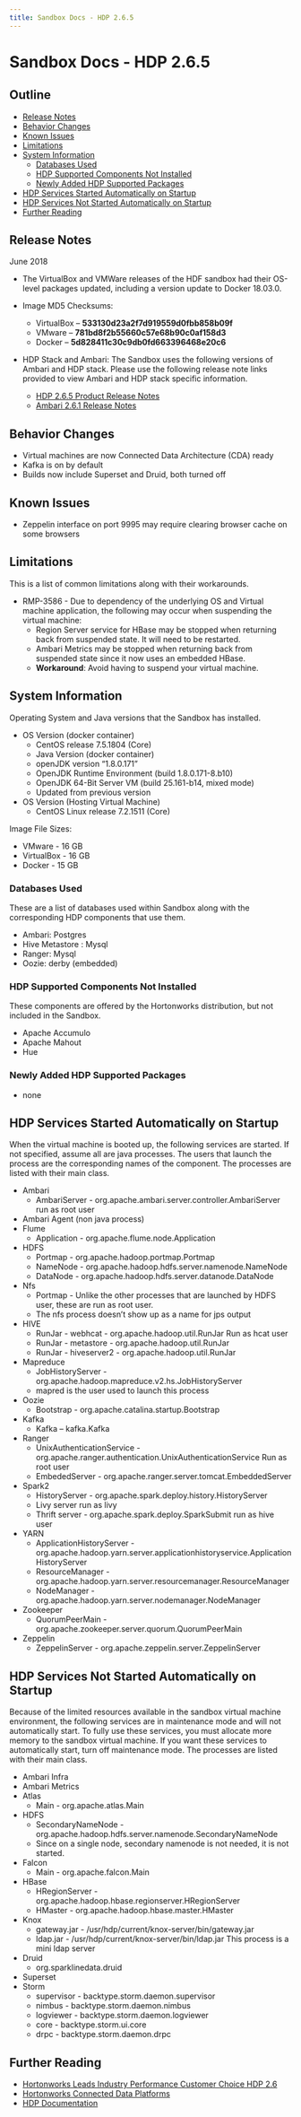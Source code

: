 ```yaml
---
title: Sandbox Docs - HDP 2.6.5
---
```


# Sandbox Docs - HDP 2.6.5

## Outline

-   [Release Notes](#release-notes)
-   [Behavior Changes](#behavior-changes)
-   [Known Issues](#known-issues)
-   [Limitations](#limitations)
-   [System Information](#system-information)
    -   [Databases Used](#databases-used)
    -   [HDP Supported Components Not Installed](#hdp-supported-components-not-installed)
    -   [Newly Added HDP Supported Packages](#newly-added-hdp-supported-packages)
-   [HDP Services Started Automatically on Startup](#hdp-services-started-automatically-on-startup)
-   [HDP Services Not Started Automatically on Startup](#hdp-services-not-started-automatically-on-startup)
-   [Further Reading](#further-reading)


## Release Notes

June 2018

-   The VirtualBox and VMWare releases of the HDF sandbox had their OS-level packages updated, including a version update to Docker 18.03.0.

-   Image MD5 Checksums:
    -   VirtualBox – **533130d23a2f7d919559d0fbb858b09f**
    -   VMware – **781bd8f2b55660c57e68b90c0af158d3**
    -   Docker – **5d828411c30c9db0fd663396468e20c6**

-   HDP Stack and Ambari: The Sandbox uses the following versions of Ambari and HDP stack. Please use the following release note links provided to view Ambari and HDP stack specific information.
    -   [HDP 2.6.5 Product Release Notes](https://docs.hortonworks.com/HDPDocuments/HDP2/HDP-2.6.5/bk_release-notes/content/ch_relnotes.html)
    -   [Ambari 2.6.1 Release Notes](https://docs.hortonworks.com/HDPDocuments/Ambari-2.6.1.0/bk_ambari-release-notes/content/ch_relnotes-ambari-2.6.1.0.html)

## Behavior Changes

-   Virtual machines are now Connected Data Architecture (CDA) ready
-   Kafka is on by default
-   Builds now include Superset and Druid, both turned off

## Known Issues

-   Zeppelin interface on port 9995 may require clearing browser cache on some browsers

## Limitations

This is a list of common limitations along with their workarounds.

-   RMP-3586 - Due to dependency of the underlying OS and Virtual machine application, the following may occur when suspending the virtual machine:
    -   Region Server service for HBase may be stopped when returning back from suspended state. It will need to be restarted.
    -   Ambari Metrics may be stopped when returning back from suspended state since it now uses an embedded HBase.
    -   **Workaround**: Avoid having to suspend your virtual machine.

## System Information

Operating System and Java versions that the Sandbox has installed.
-   OS Version (docker container)
    -   CentOS release 7.5.1804 (Core)
    -   Java Version (docker container)
    -   openJDK version “1.8.0.171”
    -   OpenJDK Runtime Environment (build 1.8.0.171-8.b10)
    -   OpenJDK 64-Bit Server VM (build 25.161-b14, mixed mode)
    -   Updated from previous version
-   OS Version (Hosting Virtual Machine)
    -   CentOS Linux release 7.2.1511 (Core)

Image File Sizes:
-   VMware - 16 GB
-   VirtualBox - 16 GB
-   Docker - 15 GB


### Databases Used

These are a list of databases used within Sandbox along with the corresponding HDP components that use them.

-   Ambari: Postgres
-   Hive Metastore : Mysql
-   Ranger: Mysql
-   Oozie: derby (embedded)


### HDP Supported Components Not Installed

These components are offered by the Hortonworks distribution, but not included in the Sandbox.
-   Apache Accumulo
-   Apache Mahout
-   Hue


### Newly Added HDP Supported Packages

-   none

## HDP Services Started Automatically on Startup

When the virtual machine is booted up, the following services are started. If not specified, assume all are java processes. The users that launch the process are the corresponding names of the component. The processes are listed with their main class.

-   Ambari
    -   AmbariServer - org.apache.ambari.server.controller.AmbariServer run as root user
-   Ambari Agent (non java process)
-   Flume
    -   Application - org.apache.flume.node.Application
-   HDFS
    -   Portmap - org.apache.hadoop.portmap.Portmap
    -   NameNode - org.apache.hadoop.hdfs.server.namenode.NameNode
    -   DataNode - org.apache.hadoop.hdfs.server.datanode.DataNode
-   Nfs
    -   Portmap - Unlike the other processes that are launched by HDFS user, these are run as root user.
    -   The nfs process doesn’t show up as a name for jps output
-   HIVE
    -   RunJar - webhcat - org.apache.hadoop.util.RunJar Run as hcat user
    -   RunJar - metastore - org.apache.hadoop.util.RunJar
    -   RunJar - hiveserver2 - org.apache.hadoop.util.RunJar
-   Mapreduce
    -   JobHistoryServer - org.apache.hadoop.mapreduce.v2.hs.JobHistoryServer
    -   mapred is the user used to launch this process
-   Oozie
    -   Bootstrap - org.apache.catalina.startup.Bootstrap
-   Kafka
    -   Kafka – kafka.Kafka
-   Ranger
    -   UnixAuthenticationService - org.apache.ranger.authentication.UnixAuthenticationService Run as root user
    -   EmbededServer - org.apache.ranger.server.tomcat.EmbeddedServer
-   Spark2
    -   HistoryServer - org.apache.spark.deploy.history.HistoryServer
    -   Livy server run as livy
    -   Thrift server - org.apache.spark.deploy.SparkSubmit run as hive user
-   YARN
    -   ApplicationHistoryServer - org.apache.hadoop.yarn.server.applicationhistoryservice.ApplicationHistoryServer
    -   ResourceManager - org.apache.hadoop.yarn.server.resourcemanager.ResourceManager
    -   NodeManager - org.apache.hadoop.yarn.server.nodemanager.NodeManager
-   Zookeeper
    -   QuorumPeerMain - org.apache.zookeeper.server.quorum.QuorumPeerMain
-   Zeppelin
    -   ZeppelinServer - org.apache.zeppelin.server.ZeppelinServer


## HDP Services Not Started Automatically on Startup

Because of the limited resources available in the sandbox virtual machine environment, the following services are in maintenance mode and will not automatically start. To fully use these services, you must allocate more memory to the sandbox virtual machine. If you want these services to automatically start, turn off maintenance mode. The processes are listed with their main class.

-   Ambari Infra
-   Ambari Metrics
-   Atlas
    -   Main - org.apache.atlas.Main
-   HDFS
    -   SecondaryNameNode - org.apache.hadoop.hdfs.server.namenode.SecondaryNameNode
    -   Since on a single node, secondary namenode is not needed, it is not started.
-   Falcon
    -   Main - org.apache.falcon.Main
-   HBase
    -   HRegionServer - org.apache.hadoop.hbase.regionserver.HRegionServer
    -   HMaster - org.apache.hadoop.hbase.master.HMaster
-   Knox
    -   gateway.jar - /usr/hdp/current/knox-server/bin/gateway.jar
    -   ldap.jar - /usr/hdp/current/knox-server/bin/ldap.jar This process is a mini ldap server
-   Druid
    -   org.sparklinedata.druid
-   Superset
-   Storm
    -   supervisor - backtype.storm.daemon.supervisor
    -   nimbus - backtype.storm.daemon.nimbus
    -   logviewer - backtype.storm.daemon.logviewer
    -   core - backtype.storm.ui.core
    -   drpc - backtype.storm.daemon.drpc


## Further Reading

-   [Hortonworks Leads Industry Performance Customer Choice HDP 2.6](https://hortonworks.com/press-releases/hortonworks-leads-industry-performance-customer-choice-hdp-2-6)
-   [Hortonworks Connected Data Platforms](https://hortonworks.com/products/data-platforms/)
-   [HDP Documentation](https://docs.hortonworks.com/HDPDocuments/HDP2/HDP-2.6.5/index.html)

